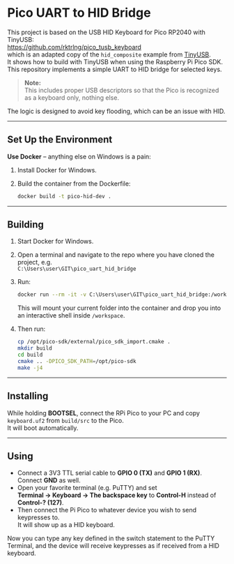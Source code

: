 # Pico UART to HID Bridge

This project is based on the USB HID Keyboard for Pico RP2040 with TinyUSB:  
https://github.com/rktrlng/pico_tusb_keyboard  
which is an adapted copy of the `hid_composite` example from [TinyUSB](https://github.com/hathach/tinyusb/tree/master/examples/device/hid_composite).  
It shows how to build with TinyUSB when using the Raspberry Pi Pico SDK.  
This repository implements a simple UART to HID bridge for selected keys.

> **Note:**  
> This includes proper USB descriptors so that the Pico is recognized as a keyboard only, nothing else.

The logic is designed to avoid key flooding, which can be an issue with HID.

---

## Set Up the Environment

**Use Docker** – anything else on Windows is a pain:

1. Install Docker for Windows.
2. Build the container from the Dockerfile:

    ```sh
    docker build -t pico-hid-dev .
    ```

---

## Building

1. Start Docker for Windows.
2. Open a terminal and navigate to the repo where you have cloned the project, e.g.  
   `C:\Users\user\GIT\pico_uart_hid_bridge`
3. Run:

    ```sh
    docker run --rm -it -v C:\Users\user\GIT\pico_uart_hid_bridge:/workspace -w /workspace pico-hid-dev bash
    ```

    This will mount your current folder into the container and drop you into an interactive shell inside `/workspace`.

4. Then run:

    ```sh
    cp /opt/pico-sdk/external/pico_sdk_import.cmake .
    mkdir build
    cd build
    cmake .. -DPICO_SDK_PATH=/opt/pico-sdk
    make -j4
    ```

---

## Installing

While holding **BOOTSEL**, connect the RPi Pico to your PC and copy `keyboard.uf2` from `build/src` to the Pico.  
It will boot automatically.

---

## Using

- Connect a 3V3 TTL serial cable to **GPIO 0 (TX)** and **GPIO 1 (RX)**. Connect **GND** as well.
- Open your favorite terminal (e.g. PuTTY) and set  
  **Terminal → Keyboard → The backspace key** to **Control-H** instead of **Control-? (127)**.
- Then connect the Pi Pico to whatever device you wish to send keypresses to.  
  It will show up as a HID keyboard.

Now you can type any key defined in the switch statement to the PuTTY Terminal, and the device will receive keypresses as if received
from a HID keyboard.